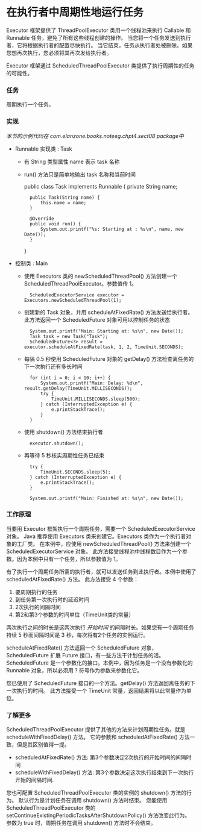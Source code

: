 在执行者中周期性地运行任务
====

Executor 框架提供了 ThreadPoolExecutor 类用一个线程池来执行 Callable 和 Runnable 任务，避免了所有这些线程创建的操作。
当您将一个任务发送到执行者，它将根据执行者的配置尽快执行。
当它结束，任务从执行者处被删除。如果您想再次执行，您必须将其再次发给执行者。

Executor 框架通过 ScheduledThreadPoolExecutor 类提供了执行周期性的任务的可能性。


### 任务

周期执行一个任务。

### 实现

*本节的示例代码在 com.elanzone.books.noteeg.chpt4.sect08 package中*

* Runnable 实现类 : Task

    * 有 String 类型属性 name 表示 task 名称
    * run() 方法只是简单地输出 task 名称和当前时间

        public class Task implements Runnable {
            private String name;

            public Task(String name) {
                this.name = name;
            }

            @Override
            public void run() {
                System.out.printf("%s: Starting at : %s\n", name, new Date());
            }
        }

* 控制类 : Main

    * 使用 Executors 类的 newScheduledThreadPool() 方法创建一个 ScheduledThreadPoolExecutor。参数值传 1。

            ScheduledExecutorService executor = Executors.newScheduledThreadPool(1);

    * 创建新的 Task 对象，并用 scheduleAtFixedRate() 方法发送给执行者。
        此方法返回一个 ScheduledFuture 对象可用以控制任务的状态

            System.out.printf("Main: Starting at: %s\n", new Date());
            Task task = new Task("Task");
            ScheduledFuture<?> result = executor.scheduleAtFixedRate(task, 1, 2, TimeUnit.SECONDS);

    * 每隔 0.5 秒使用 ScheduledFuture 对象的 getDelay() 方法检查离任务的下一次执行还有多长时间

            for (int i = 0; i < 10; i++) {
                System.out.printf("Main: Delay: %d\n", result.getDelay(TimeUnit.MILLISECONDS));
                try {
                    TimeUnit.MILLISECONDS.sleep(500);
                } catch (InterruptedException e) {
                    e.printStackTrace();
                }
            }

    * 使用 shutdown() 方法结束执行者

            executor.shutdown();

    * 再等待 5 秒核实周期性任务已结束

            try {
                TimeUnit.SECONDS.sleep(5);
            } catch (InterruptedException e) {
                e.printStackTrace();
            }

            System.out.printf("Main: Finished at: %s\n", new Date());


### 工作原理

当要用 Executor 框架执行一个周期任务，需要一个 ScheduledExecutorService 对象。
Java 推荐使用 Executors 类来创建它。Executors 类作为一个执行者对象的工厂类。
在本例中，应使用 newScheduledThreadPool() 方法来创建一个 ScheduledExecutorService 对象。
此方法接受线程池中线程数目作为一个参数。因为本例中只有一个任务，所以参数值为 1。

有了执行一个周期任务所需的执行者，就可以发送任务到此执行者。本例中使用了 scheduledAtFixedRate() 方法。
此方法接受 4 个参数：

1. 要周期执行的任务
2. 到任务第一次执行时的延迟时间
3. 2次执行的间隔时间
4. 第2和第3个参数的时间单位（TimeUnit类的常量）


两次执行之间的时长是这两次执行 *开始时间* 的间隔时长。如果您有一个周期任务持续 5 秒而间隔时间是 3 秒，每次将有2个任务的实例运行。

scheduleAtFixedRate() 方法返回一个 ScheduledFuture 对象，ScheduledFuture 扩展 Future 接口，有一些方法干计划任务的活。
ScheduledFuture 是一个参数化的接口。本例中，因为任务是一个没有参数化的 Runnable 对象，所以必须用 ? 符号作为参数来参数化它。

您已使用了 ScheduledFuture 接口的一个方法。getDelay() 方法返回离任务的下一次执行的时间。
此方法接受一个 TimeUnit 常量，返回结果将以此常量作为单位。


### 了解更多

ScheduledThreadPoolExecutor 提供了其他的方法来计划周期性任务。就是 scheduleWithFixedDelay() 方法。
它的参数和 scheduledAtFixedRate() 方法一致，但是其区别值得一提。

* scheduledAtFixedRate() 方法: 第3个参数决定2次执行的开始时间的间隔时间
* scheduleWithFixedDelay() 方法: 第3个参数决定这次执行结束到下一次执行开始的间隔时间.

您也可配置 ScheduledThreadPoolExecutor 类的实例的 shutdown() 方法的行为。
默认行为是计划任务在调用 shutdown() 方法时结束。
您能使用 ScheduledThreadPoolExecutor 类的 setContinueExistingPeriodicTasksAfterShutdownPolicy() 方法改变此行为。
参数为 true 时，周期任务在调用 shutdown() 方法时不会结束。

